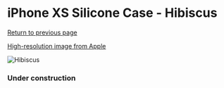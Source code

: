 # iPhone XS Silicone Case - Hibiscus

[Return to previous page](/iphone_x)

[High-resolution image from Apple](https://store.storeimages.cdn-apple.com/8756/as-images.apple.com/is/MUJT2?wid=4500&hei=4500&fmt=png)

<div style="width: 384px"><img src="/everyphone/MUJT2.png" alt="Hibiscus"></div>

### Under construction
